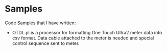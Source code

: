 # Samples
</p>
Code Samples that I have written:
</p>
<ul>
<li>
OTDL.pl is a processor for formatting One Touch Ultra2 meter data into csv format. Data cable attached to the meter is needed and special control sequence sent to meter.
</ul>
